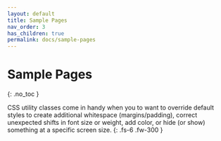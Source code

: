 ```yaml
---
layout: default
title: Sample Pages
nav_order: 3
has_children: true
permalink: docs/sample-pages
---
```


# Sample Pages
{: .no_toc }

CSS utility classes come in handy when you to want to override default styles to create additional whitespace (margins/padding), correct unexpected shifts in font size or weight, add color, or hide (or show) something at a specific screen size.
{: .fs-6 .fw-300 }
